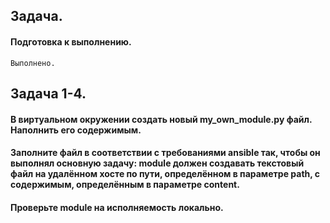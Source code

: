 ## **Задача.**
#### Подготовка к выполнению.
```
Выполнено.
```
## **Задача 1-4.** 
#### В виртуальном окружении создать новый my_own_module.py файл. Наполнить его содержимым. 
#### Заполните файл в соответствии с требованиями ansible так, чтобы он выполнял основную задачу: module должен создавать текстовый файл на удалённом хосте по пути, определённом в параметре path, с содержимым, определённым в параметре content. 
#### Проверьте module на исполняемость локально.
```

```
